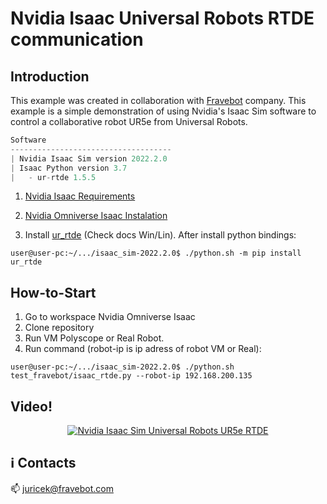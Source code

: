 # Nvidia Isaac Universal Robots RTDE communication

## Introduction
This example was created in collaboration with [Fravebot](https://www.fravebot.com/) company. This example is a simple demonstration of using Nvidia's Isaac Sim software to control a collaborative robot UR5e from Universal Robots.

```javascript
Software
------------------------------------
| Nvidia Isaac Sim version 2022.2.0
| Isaac Python version 3.7
|   - ur-rtde 1.5.5
```

1) [Nvidia Isaac Requirements](https://docs.omniverse.nvidia.com/app_isaacsim/app_isaacsim/requirements.html)

2) [Nvidia Omniverse Isaac Instalation](https://docs.omniverse.nvidia.com/app_isaacsim/app_isaacsim/install_workstation.html)

3) Install [ur_rtde](https://gitlab.com/sdurobotics/ur_rtde) (Check docs Win/Lin). After install python bindings:

```console
user@user-pc:~/.../isaac_sim-2022.2.0$ ./python.sh -m pip install ur_rtde
```

## How-to-Start

1) Go to workspace Nvidia Omniverse Isaac
2) Clone repository
3) Run VM Polyscope or Real Robot. 
4) Run command (robot-ip is ip adress of robot VM or Real):

```console
user@user-pc:~/.../isaac_sim-2022.2.0$ ./python.sh test_fravebot/isaac_rtde.py --robot-ip 192.168.200.135
```

## Video!

<p align="center">
<a href="https://www.youtube.com/watch?v=L3BNDRvnJjo"><img src="https://upload.wikimedia.org/wikipedia/commons/0/09/YouTube_full-color_icon_%282017%29.svg" alt="Nvidia Isaac Sim Universal Robots UR5e RTDE"/></a>
</p>

## :information_source: Contacts

:mailbox: juricek@fravebot.com
